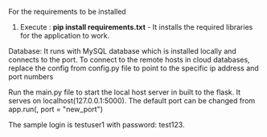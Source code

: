For the requirements to be installed 
1) Execute : **pip install requirements.txt** - It installs the required libraries for the application to work. 

Database:
It runs with MySQL database which is installed locally and connects to the port. To connect to the remote hosts in cloud databases, replace the config from config.py file to point to the specific ip address and port numbers

Run the main.py file to start the local host server in built to the flask. It serves on localhost(127.0.0.1:5000). 
The default port can be changed from 
app.run(, port = "new_port")

The sample login is testuser1 with password: test123. 
